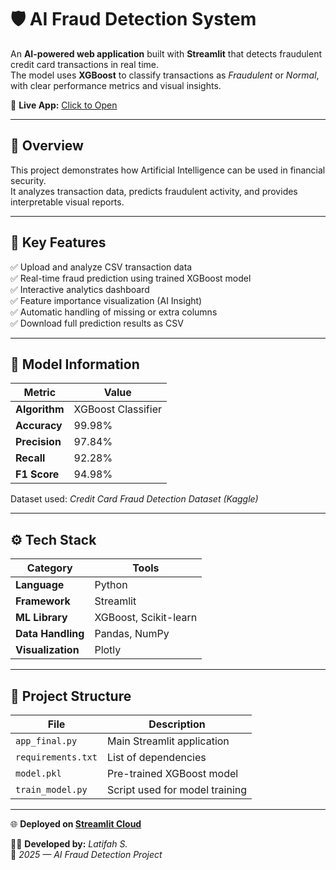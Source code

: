 # 🛡️ AI Fraud Detection System  

An **AI-powered web application** built with **Streamlit** that detects fraudulent credit card transactions in real time.  
The model uses **XGBoost** to classify transactions as *Fraudulent* or *Normal*, with clear performance metrics and visual insights.

🔗 **Live App:** [Click to Open](https://ai-fraud-detection-system-nsceafet6iuhuwpztgqket.streamlit.app/)

---

## 🎯 Overview  
This project demonstrates how Artificial Intelligence can be used in financial security.  
It analyzes transaction data, predicts fraudulent activity, and provides interpretable visual reports.

---

## 🚀 Key Features  
✅ Upload and analyze CSV transaction data  
✅ Real-time fraud prediction using trained XGBoost model  
✅ Interactive analytics dashboard  
✅ Feature importance visualization (AI Insight)  
✅ Automatic handling of missing or extra columns  
✅ Download full prediction results as CSV  

---

## 🧠 Model Information  
| Metric | Value |
|--------|--------|
| **Algorithm** | XGBoost Classifier |
| **Accuracy** | 99.98% |
| **Precision** | 97.84% |
| **Recall** | 92.28% |
| **F1 Score** | 94.98% |

Dataset used: *Credit Card Fraud Detection Dataset (Kaggle)*  

---

## ⚙️ Tech Stack  
| Category | Tools |
|-----------|--------|
| **Language** | Python |
| **Framework** | Streamlit |
| **ML Library** | XGBoost, Scikit-learn |
| **Data Handling** | Pandas, NumPy |
| **Visualization** | Plotly |

---

## 📁 Project Structure  
| File | Description |
|------|--------------|
| `app_final.py` | Main Streamlit application |
| `requirements.txt` | List of dependencies |
| `model.pkl` | Pre-trained XGBoost model |
| `train_model.py` | Script used for model training |

---

🌐 **Deployed on [Streamlit Cloud](https://ai-fraud-detection-system-nsceafet6iuhuwpztgqket.streamlit.app/)**  

👩‍💻 **Developed by:** *Latifah S.*  
📅 *2025 — AI Fraud Detection Project*
